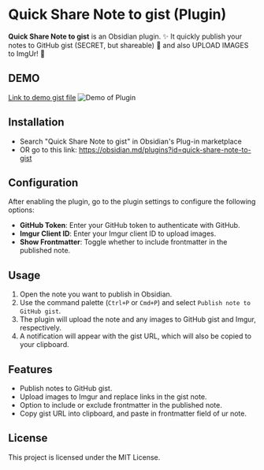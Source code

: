 # Quick Share Note to gist (Plugin)

**Quick Share Note to gist** is an Obsidian plugin. ✨ It quickly publish your notes to GitHub gist (SECRET, but shareable) 🚀 and also UPLOAD IMAGES to ImgUr! 🌈

## DEMO
[Link to demo gist file](https://gist.github.com/chaintng/e20f278cbf03d855bd51c5840caf728f)
![Demo of Plugin](./docs/DEMO.gif)

## Installation
- Search "Quick Share Note to gist" in Obsidian's Plug-in marketplace
- OR go to this link: https://obsidian.md/plugins?id=quick-share-note-to-gist

## Configuration

After enabling the plugin, go to the plugin settings to configure the following options:

- **GitHub Token**: Enter your GitHub token to authenticate with GitHub.
- **Imgur Client ID**: Enter your Imgur client ID to upload images.
- **Show Frontmatter**: Toggle whether to include frontmatter in the published note.

## Usage

1. Open the note you want to publish in Obsidian.
2. Use the command palette (`Ctrl+P` or `Cmd+P`) and select `Publish note to GitHub gist`.
3. The plugin will upload the note and any images to GitHub gist and Imgur, respectively.
4. A notification will appear with the gist URL, which will also be copied to your clipboard.

## Features

- Publish notes to GitHub gist.
- Upload images to Imgur and replace links in the gist note.
- Option to include or exclude frontmatter in the published note.
- Copy gist URL into clipboard, and paste in frontmatter field of ur note.

## License

This project is licensed under the MIT License.
